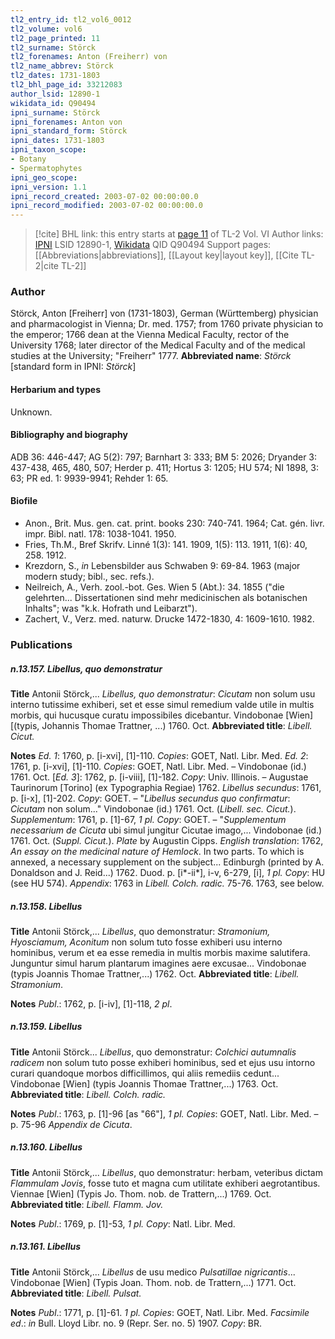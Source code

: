 ```yaml
---
tl2_entry_id: tl2_vol6_0012
tl2_volume: vol6
tl2_page_printed: 11
tl2_surname: Störck
tl2_forenames: Anton (Freiherr) von
tl2_name_abbrev: Störck
tl2_dates: 1731-1803
tl2_bhl_page_id: 33212083
author_lsid: 12890-1
wikidata_id: Q90494
ipni_surname: Störck
ipni_forenames: Anton von
ipni_standard_form: Störck
ipni_dates: 1731-1803
ipni_taxon_scope: 
- Botany
- Spermatophytes
ipni_geo_scope: 
ipni_version: 1.1
ipni_record_created: 2003-07-02 00:00:00.0
ipni_record_modified: 2003-07-02 00:00:00.0
---
```


> [!cite] BHL link: this entry starts at [page 11](https://www.biodiversitylibrary.org/page/33212083) of TL-2 Vol. VI
> Author links: [IPNI](https://www.ipni.org/a/12890-1) LSID 12890-1, [Wikidata](https://www.wikidata.org/wiki/Q90494) QID Q90494
> Support pages: [[Abbreviations|abbreviations]], [[Layout key|layout key]], [[Cite TL-2|cite TL-2]]

### Author

Störck, Anton \[Freiherr\] von (1731-1803), German (Württemberg) physician and pharmacologist in Vienna; Dr. med. 1757; from 1760 private physician to the emperor; 1766 dean at the Vienna Medical Faculty, rector of the University 1768; later director of the Medical Faculty and of the medical studies at the University; "Freiherr" 1777. 
**Abbreviated name**: *Störck* \[standard form in IPNI: *Störck*\]

#### Herbarium and types

Unknown.

#### Bibliography and biography

ADB 36: 446-447; AG 5(2): 797; Barnhart 3: 333; BM 5: 2026; Dryander 3: 437-438, 465, 480, 507; Herder p. 411; Hortus 3: 1205; HU 574; NI 1898, 3: 63; PR ed. 1: 9939-9941; Rehder 1: 65.

#### Biofile

- Anon., Brit. Mus. gen. cat. print. books 230: 740-741. 1964; Cat. gén. livr. impr. Bibl. natl. 178: 1038-1041. 1950.
- Fries, Th.M., Bref Skrifv. Linné 1(3): 141. 1909, 1(5): 113. 1911, 1(6): 40, 258. 1912.
- Krezdorn, S., *in* Lebensbilder aus Schwaben 9: 69-84. 1963 (major modern study; bibl., sec. refs.).
- Neilreich, A., Verh. zool.-bot. Ges. Wien 5 (Abt.): 34. 1855 ("die gelehrten... Dissertationen sind mehr medicinischen als botanischen Inhalts"; was "k.k. Hofrath und Leibarzt").
- Zachert, V., Verz. med. naturw. Drucke 1472-1830, 4: 1609-1610. 1982.

### Publications

##### n.13.157. Libellus, quo demonstratur

**Title**
Antonii Störck,... *Libellus, quo demonstratur*: *Cicutam* non solum usu interno tutissime exhiberi, set et esse simul remedium valde utile in multis morbis, qui hucusque curatu impossibiles dicebantur. Vindobonae \[Wien\]\[(typis, Johannis Thomae Trattner, ...) 1760. Oct.
**Abbreviated title**: *Libell. Cicut.*

**Notes**
*Ed. 1*: 1760, p. \[i-xvi\], \[1\]-110. *Copies*: GOET, Natl. Libr. Med.
*Ed. 2*: 1761, p. \[i-xvi\], \[1\]-110. *Copies*: GOET, Natl. Libr. Med. – Vindobonae (id.) 1761. Oct.
\[*Ed. 3*\]: 1762, p. \[i-viii\], \[1\]-182. *Copy*: Univ. Illinois. – Augustae Taurinorum \[Torino\] (ex Typographia Regiae) 1762.
*Libellus secundus*: 1761, p. \[i-x\], \[1\]-202. *Copy*: GOET. – "*Libellus secundus quo confirmatur*:
*Cicutam* non solum..." Vindobonae (id.) 1761. Oct.
(*Libell. sec. Cicut.*).
*Supplementum*: 1761, p. \[1\]-67, *1 pl. Copy*: GOET. – "*Supplementum necessarium de Cicuta* ubi simul jungitur Cicutae imago,... Vindobonae (id.) 1761. Oct. (*Suppl. Cicut.*).
*Plate* by Augustin Cipps.
*English translation*: 1762, *An essay on the medicinal nature of Hemlock*. In two parts. To which is annexed, a necessary supplement on the subject... Edinburgh (printed by A. Donaldson and J. Reid...) 1762. Duod. p. \[i\*-ii\*\], i-v, 6-279, \[i\], *1 pl. Copy*: HU (see HU 574).
*Appendix*: 1763 in *Libell. Colch. radic.* 75-76. 1763, see below.

##### n.13.158. Libellus

**Title**
Antonii Störck,... *Libellus*, quo demonstratur: *Stramonium, Hyosciamum, Aconitum* non solum tuto fosse exhiberi usu interno hominibus, verum et ea esse remedia in multis morbis maxime salutifera. Junguntur simul harum plantarum imagines aere excusae... Vindobonae (typis Joannis Thomae Trattner,...) 1762. Oct.
**Abbreviated title**: *Libell. Stramonium*.

**Notes**
*Publ*.: 1762, p. \[i-iv\], \[1\]-118, *2 pl*.

##### n.13.159. Libellus

**Title**
Antonii Störck... *Libellus*, quo demonstratur: *Colchici autumnalis radicem* non solum tuto posse exhiberi hominibus, sed et ejus usu intorno curari quandoque morbos difficillimos, qui aliis remediis cedunt... Vindobonae \[Wien\] (typis Joannis Thomae Trattner,...) 1763. Oct.
**Abbreviated title**: *Libell. Colch. radic.*

**Notes**
*Publ*.: 1763, p. \[1\]-96 \[as "66"\], *1 pl. Copies*: GOET, Natl. Libr. Med. – p. 75-96 *Appendix de Cicuta*.

##### n.13.160. Libellus

**Title**
Antonii Störck,... *Libellus*, quo demonstratur: herbam, veteribus dictam *Flammulam Jovis*, fosse tuto et magna cum utilitate exhiberi aegrotantibus. Viennae \[Wien\] (Typis Jo. Thom. nob. de Trattern,...) 1769. Oct.
**Abbreviated title**: *Libell. Flamm. Jov.*

**Notes**
*Publ*.: 1769, p. \[1\]-53, *1 pl. Copy*: Natl. Libr. Med.

##### n.13.161. Libellus

**Title**
Antonii Störck,... *Libellus* de usu medico *Pulsatillae nigricantis*... Vindobonae \[Wien\] (Typis Joan. Thom. nob. de Trattern,...) 1771. Oct.
**Abbreviated title**: *Libell. Pulsat.*

**Notes**
*Publ*.: 1771, p. \[1\]-61. *1 pl. Copies*: GOET, Natl. Libr. Med.
*Facsimile ed*.: *in* Bull. Lloyd Libr. no. 9 (Repr. Ser. no. 5) 1907. *Copy*: BR.

